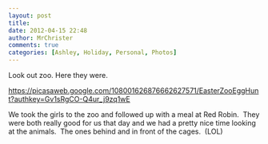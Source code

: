 ```yaml
---
layout: post
title: 
date: 2012-04-15 22:48
author: MrChrister
comments: true
categories: [Ashley, Holiday, Personal, Photos]
---
```

Look out zoo. Here they were.

<a href="https://picasaweb.google.com/108001626876662627571/EasterZooEggHunt?authkey=Gv1sRgCO-Q4ur_j9zq1wE">https://picasaweb.google.com/108001626876662627571/EasterZooEggHunt?authkey=Gv1sRgCO-Q4ur_j9zq1wE</a>

We took the girls to the zoo and followed up with a meal at Red Robin.  They were both really good for us that day and we had a pretty nice time looking at the animals.  The ones behind and in front of the cages.  (LOL)

